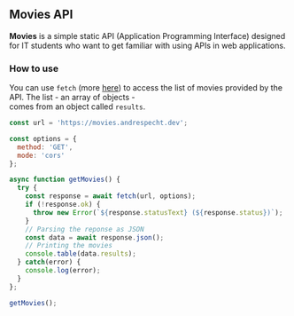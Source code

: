 ## Movies API

**Movies** is a simple static API (Application Programming Interface) designed 
for IT students who want to get familiar with using APIs in web applications.

### How to use

You can use ```fetch``` (more [here](https://github.com/mrspecht/fetch-api)) to 
access the list of movies provided by the API. The list - an array of objects -  
comes from an object called ```results```.

```javascript
const url = 'https://movies.andrespecht.dev';

const options = {
  method: 'GET',
  mode: 'cors'
};

async function getMovies() {
  try {
    const response = await fetch(url, options);
    if (!response.ok) {
      throw new Error(`${response.statusText} (${response.status})`);
    }
    // Parsing the reponse as JSON
    const data = await response.json();
    // Printing the movies
    console.table(data.results);
  } catch(error) {
    console.log(error);
  }
};

getMovies();
```